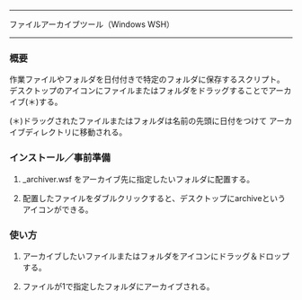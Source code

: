 -- ------------------------------------------------
ファイルアーカイブツール（Windows WSH）
-- ------------------------------------------------

### 概要

作業ファイルやフォルダを日付付きで特定のフォルダに保存するスクリプト。
デスクトップのアイコンにファイルまたはフォルダをドラッグすることでアーカイブ(＊)する。

(＊)ドラッグされたファイルまたはフォルダは名前の先頭に日付をつけて
アーカイブディレクトリに移動される。


### インストール／事前準備

1. _archiver.wsf をアーカイブ先に指定したいフォルダに配置する。

2. 配置したファイルをダブルクリックすると、デスクトップにarchiveというアイコンができる。


### 使い方

1. アーカイブしたいファイルまたはフォルダをアイコンにドラッグ＆ドロップする。

2. ファイルが1で指定したフォルダにアーカイブされる。

